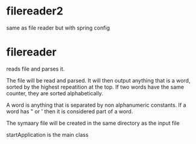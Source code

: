 filereader2
===========

same as file reader but with spring config

filereader
==========

reads file and parses it.

The file will be read and parsed. It will then output anything that is a word, sorted by the highest repeatition at the top.
If two words have the same counter, they are sorted alphabetically.

A word is anything that is separated by non alphanumeric constants. If a word has " or ' then it is considered part of a word.

The symaary file will be created in the same directory as the input file

startApplication is the main class
